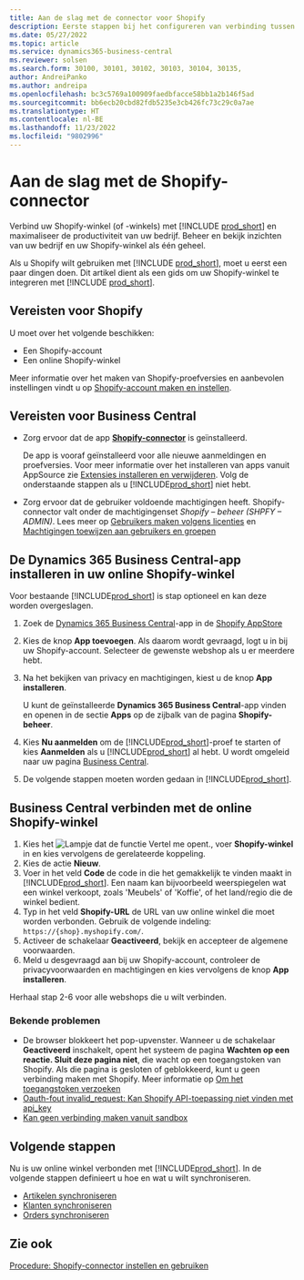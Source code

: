 ```yaml
---
title: Aan de slag met de connector voor Shopify
description: Eerste stappen bij het configureren van verbinding tussen Business Central en Shopify
ms.date: 05/27/2022
ms.topic: article
ms.service: dynamics365-business-central
ms.reviewer: solsen
ms.search.form: 30100, 30101, 30102, 30103, 30104, 30135,
author: AndreiPanko
ms.author: andreipa
ms.openlocfilehash: bc3c5769a100909faedbfacce58bb1a2b146f5ad
ms.sourcegitcommit: bb6ecb20cbd82fdb5235e3cb426fc73c29c0a7ae
ms.translationtype: HT
ms.contentlocale: nl-BE
ms.lasthandoff: 11/23/2022
ms.locfileid: "9802996"
---
```

# <a name="get-started-with-the-shopify-connector"></a>Aan de slag met de Shopify-connector

Verbind uw Shopify-winkel (of -winkels) met [!INCLUDE [prod_short](../includes/prod_short.md)] en maximaliseer de productiviteit van uw bedrijf. Beheer en bekijk inzichten van uw bedrijf en uw Shopify-winkel als één geheel.

Als u Shopify wilt gebruiken met [!INCLUDE [prod_short](../includes/prod_short.md)], moet u eerst een paar dingen doen. Dit artikel dient als een gids om uw Shopify-winkel te integreren met [!INCLUDE [prod_short](../includes/prod_short.md)].

## <a name="prerequisites-for-shopify"></a>Vereisten voor Shopify

U moet over het volgende beschikken:

- Een Shopify-account
- Een online Shopify-winkel

Meer informatie over het maken van Shopify-proefversies en aanbevolen instellingen vindt u op [Shopify-account maken en instellen](shopify-account.md).

## <a name="prerequisites-for-business-central"></a>Vereisten voor Business Central

- Zorg ervoor dat de app **[Shopify-connector](https://go.microsoft.com/fwlink/?linkid=2196238)** is geïnstalleerd.

  De app is vooraf geïnstalleerd voor alle nieuwe aanmeldingen en proefversies. Voor meer informatie over het installeren van apps vanuit AppSource zie [Extensies installeren en verwijderen](../ui-extensions-install-uninstall.md#install). Volg de onderstaande stappen als u [!INCLUDE[prod_short](../includes/prod_short.md)] niet hebt.

- Zorg ervoor dat de gebruiker voldoende machtigingen heeft. Shopify-connector valt onder de machtigingenset *Shopify – beheer (SHPFY – ADMIN)*. Lees meer op [Gebruikers maken volgens licenties](../ui-how-users-permissions.md) en [Machtigingen toewijzen aan gebruikers en groepen](../ui-define-granular-permissions.md)


## <a name="install-the-dynamics-365-business-central-app-to-your-shopify-online-store"></a>De Dynamics 365 Business Central-app installeren in uw online Shopify-winkel

Voor bestaande [!INCLUDE[prod_short](../includes/prod_short.md)] is stap optioneel en kan deze worden overgeslagen.

1. Zoek de [Dynamics 365 Business Central](https://apps.shopify.com/dynamics-365-business-central)-app in de [Shopify AppStore](https://apps.shopify.com/)
2. Kies de knop **App toevoegen**. Als daarom wordt gevraagd, logt u in bij uw Shopify-account. Selecteer de gewenste webshop als u er meerdere hebt.
3. Na het bekijken van privacy en machtigingen, kiest u de knop **App installeren**.

   U kunt de geïnstalleerde **Dynamics 365 Business Central**-app vinden en openen in de sectie **Apps** op de zijbalk van de pagina **Shopify-beheer**.
4. Kies **Nu aanmelden** om de [!INCLUDE[prod_short](../includes/prod_short.md)]-proef te starten of kies **Aanmelden** als u [!INCLUDE[prod_short](../includes/prod_short.md)] al hebt. U wordt omgeleid naar uw pagina [Business Central](https://businesscentral.dynamics.com).
5. De volgende stappen moeten worden gedaan in [!INCLUDE[prod_short](../includes/prod_short.md)].

## <a name="connect-business-central-to-the-shopify-online-store"></a>Business Central verbinden met de online Shopify-winkel

1. Kies het ![Lampje dat de functie Vertel me opent.](../media/ui-search/search_small.png "Vertel me wat u wilt doen"), voer **Shopify-winkel** in en kies vervolgens de gerelateerde koppeling.
2. Kies de actie **Nieuw**.  
3. Voer in het veld **Code** de code in die het gemakkelijk te vinden maakt in [!INCLUDE[prod_short](../includes/prod_short.md)]. Een naam kan bijvoorbeeld weerspiegelen wat een winkel verkoopt, zoals 'Meubels' of 'Koffie', of het land/regio die de winkel bedient.
4. Typ in het veld **Shopify-URL** de URL van uw online winkel die moet worden verbonden. Gebruik de volgende indeling: `https://{shop}.myshopify.com/`.
5. Activeer de schakelaar **Geactiveerd**, bekijk en accepteer de algemene voorwaarden.
6. Meld u desgevraagd aan bij uw Shopify-account, controleer de privacyvoorwaarden en machtigingen en kies vervolgens de knop **App installeren**.

Herhaal stap 2-6 voor alle webshops die u wilt verbinden.

### <a name="known-issues"></a>Bekende problemen

- De browser blokkeert het pop-upvenster. Wanneer u de schakelaar **Geactiveerd** inschakelt, opent het systeem de pagina **Wachten op een reactie. Sluit deze pagina niet**, die wacht op een toegangstoken van Shopify. Als die pagina is gesloten of geblokkeerd, kunt u geen verbinding maken met Shopify. Meer informatie op [Om het toegangstoken verzoeken](troubleshoot.md#request-the-access-token)
- [Oauth-fout invalid_request: Kan Shopify API-toepassing niet vinden met api_key](troubleshoot.md#oauth-error-invalid_request-could-not-find-shopify-api-application-with-api_key)
- [Kan geen verbinding maken vanuit sandbox](troubleshoot.md#verify-and-enable-permissions-to-make-http-requests-when-running-in-a-non-production-environment)


## <a name="next-steps"></a>Volgende stappen

Nu is uw online winkel verbonden met [!INCLUDE[prod_short](../includes/prod_short.md)]. In de volgende stappen definieert u hoe en wat u wilt synchroniseren.

- [Artikelen synchroniseren](synchronize-items.md)
- [Klanten synchroniseren](synchronize-customers.md)
- [Orders synchroniseren](synchronize-orders.md)

## <a name="see-also"></a>Zie ook

[Procedure: Shopify-connector instellen en gebruiken](walkthrough-setting-up-and-using-shopify.md)  

